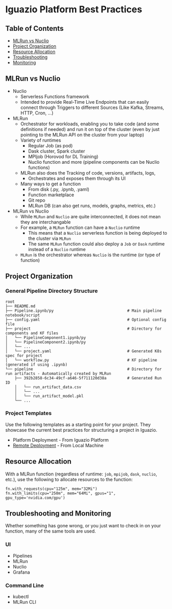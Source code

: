 # Iguazio Platform Best Practices

## Table of Contents
- [MLRun vs Nuclio](#MLRun-vs-Nuclio)
- [Project Organization](#Project-Organization)
- [Resource Allocation](#Resource-Allocation)
- [Troubleshooting](#Troubleshooting)
- [Monitoring](#Monitoring)

## MLRun vs Nuclio
- Nuclio 
    - Serverless Functions framework
    - Intended to provide Real-Time Live Endpoints that can easily connect through Triggers to different Sources (Like Kafka, Streams, HTTP, Cron, ...)
- MLRun
    - Orchestrator for workloads, enabling you to take code (and some definitions if needed) and run it on top of the cluster (even by just pointing to the MLRun API on the cluster from your laptop)
    - Variety of runtimes 
        - Regular Job (as pod)
        - Dask cluster, Spark cluster
        - MPIjob (Horovod for DL Training)
        - Nuclio function and more (pipeline components can be Nuclio functions)
    - MLRun also does the Tracking of code, versions, artifacts, logs, 
         - Orchestrates and exposes them through its UI
    - Many ways to get a function
        - From disk (.py, .ipynb, .yaml)
        - Function marketplace
        - Git repo
        - MLRun DB (can also get runs, models, graphs, metrics, etc.)
- MLRun vs Nuclio       
    - While `MLRun` and `Nuclio` are quite interconnected, it does not mean they are interchangable
    - For example, a `MLRun` function can have a `Nuclio` runtime
        - This means that a `Nuclio` serverless function is being deployed to the cluster via `MLRun`
        - The same `MLRun` function could also deploy a `Job` or `Dask` runtime instead of a `Nuclio` runtime
    - `MLRun` is the orchestrator whereas `Nuclio` is the runtime (or type of function)

## Project Organization
### General Pipeline Directory Structure
```
root
├── README.md
├── Pipeline.ipynb/py                                # Main pipeline notebook/script
├── config.yaml                                      # Optional config file
├── project                                          # Directory for components and KF files
│   └── PipelineComponent1.ipynb/py
│   └── PipelineComponent2.ipynb/py
│   └── ...
│   └── project.yaml                                 # Generated K8s spec for project
│   └── workflow.py                                  # KF pipeline (generated if using .ipynb)
└── pipeline                                         # Directory for run artifacts - Automatically created by MLRun
    ├── 392b2858-6c34-49cf-a646-5f711120d38a         # Generated Run ID
    │   └── run_artifact_data.csv
    │   └── ...
    │   └── run_artifact_model.pkl
    └── ...
```
### Project Templates
Use the following templates as a starting point for your project. They showcase the current best practices for structuring a project in Iguazio.
- Platform Deployment - From Iguazio Platform
- [Remote Deployment](https://github.com/igz-us-sales/igz-remote-deployment) - From Local Machine

## Resource Allocation
With a MLRun function (regardless of runtime: `job`, `mpijob`, `dask`, `nuclio`, etc.), use the following to allocate resources to the function:
```
fn.with_requests(cpu="125m", mem="32Mi")
fn.with_limits(cpu="250m", mem="64Mi", gpus="1", gpu_type='nvidia.com/gpu')
```

## Troubleshooting and Monitoring
Whether something has gone wrong, or you just want to check in on your function, many of the same tools are used.
### UI
- Pipelines
- MLRun
- Nuclio
- Grafana

### Command Line
- kubectl
- MLRun CLI
